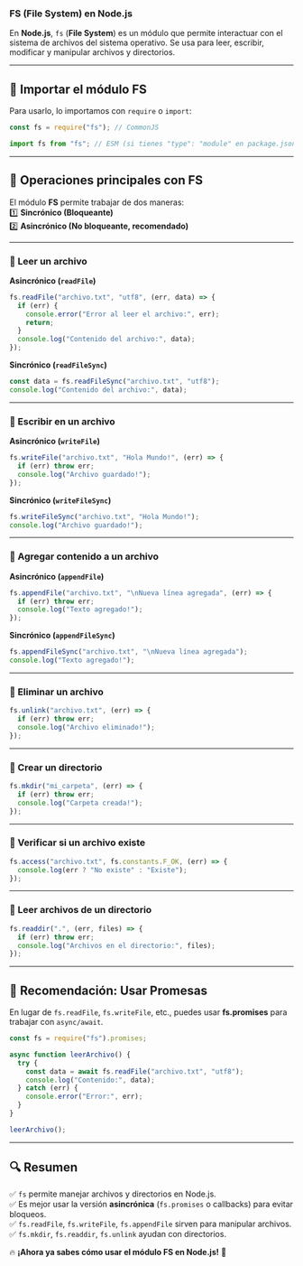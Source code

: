 ### **FS (File System) en Node.js**

En **Node.js**, `fs` (**File System**) es un módulo que permite interactuar con el sistema de archivos del sistema operativo. Se usa para leer, escribir, modificar y manipular archivos y directorios.

---

## **📌 Importar el módulo FS**

Para usarlo, lo importamos con `require` o `import`:

```js
const fs = require("fs"); // CommonJS
```

```js
import fs from "fs"; // ESM (si tienes "type": "module" en package.json)
```

---

## **📂 Operaciones principales con FS**

El módulo **FS** permite trabajar de dos maneras:  
1️⃣ **Sincrónico (Bloqueante)**  
2️⃣ **Asincrónico (No bloqueante, recomendado)**

---

### **📌 Leer un archivo**

**Asincrónico (`readFile`)**

```js
fs.readFile("archivo.txt", "utf8", (err, data) => {
  if (err) {
    console.error("Error al leer el archivo:", err);
    return;
  }
  console.log("Contenido del archivo:", data);
});
```

**Sincrónico (`readFileSync`)**

```js
const data = fs.readFileSync("archivo.txt", "utf8");
console.log("Contenido del archivo:", data);
```

---

### **📌 Escribir en un archivo**

**Asincrónico (`writeFile`)**

```js
fs.writeFile("archivo.txt", "Hola Mundo!", (err) => {
  if (err) throw err;
  console.log("Archivo guardado!");
});
```

**Sincrónico (`writeFileSync`)**

```js
fs.writeFileSync("archivo.txt", "Hola Mundo!");
console.log("Archivo guardado!");
```

---

### **📌 Agregar contenido a un archivo**

**Asincrónico (`appendFile`)**

```js
fs.appendFile("archivo.txt", "\nNueva línea agregada", (err) => {
  if (err) throw err;
  console.log("Texto agregado!");
});
```

**Sincrónico (`appendFileSync`)**

```js
fs.appendFileSync("archivo.txt", "\nNueva línea agregada");
console.log("Texto agregado!");
```

---

### **📌 Eliminar un archivo**

```js
fs.unlink("archivo.txt", (err) => {
  if (err) throw err;
  console.log("Archivo eliminado!");
});
```

---

### **📌 Crear un directorio**

```js
fs.mkdir("mi_carpeta", (err) => {
  if (err) throw err;
  console.log("Carpeta creada!");
});
```

---

### **📌 Verificar si un archivo existe**

```js
fs.access("archivo.txt", fs.constants.F_OK, (err) => {
  console.log(err ? "No existe" : "Existe");
});
```

---

### **📌 Leer archivos de un directorio**

```js
fs.readdir(".", (err, files) => {
  if (err) throw err;
  console.log("Archivos en el directorio:", files);
});
```

---

## **📝 Recomendación: Usar Promesas**

En lugar de `fs.readFile`, `fs.writeFile`, etc., puedes usar **fs.promises** para trabajar con `async/await`.

```js
const fs = require("fs").promises;

async function leerArchivo() {
  try {
    const data = await fs.readFile("archivo.txt", "utf8");
    console.log("Contenido:", data);
  } catch (err) {
    console.error("Error:", err);
  }
}

leerArchivo();
```

---

## **🔍 Resumen**

✅ `fs` permite manejar archivos y directorios en Node.js.  
✅ Es mejor usar la versión **asincrónica** (`fs.promises` o callbacks) para evitar bloqueos.  
✅ `fs.readFile`, `fs.writeFile`, `fs.appendFile` sirven para manipular archivos.  
✅ `fs.mkdir`, `fs.readdir`, `fs.unlink` ayudan con directorios.

🔥 **¡Ahora ya sabes cómo usar el módulo FS en Node.js!** 🚀

